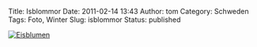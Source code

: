Title: Isblommor
Date: 2011-02-14 13:43
Author: tom
Category: Schweden
Tags: Foto, Winter
Slug: isblommor
Status: published

[![Eisblumen](/pic/eisblumen1_s.jpg "Eisblumen")](/pic/eisblumen1_l.jpg)

